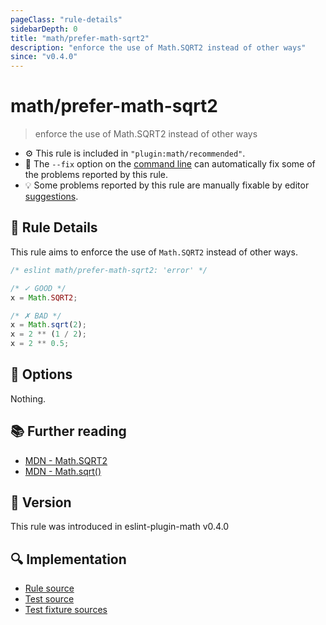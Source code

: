 ```yaml
---
pageClass: "rule-details"
sidebarDepth: 0
title: "math/prefer-math-sqrt2"
description: "enforce the use of Math.SQRT2 instead of other ways"
since: "v0.4.0"
---
```


# math/prefer-math-sqrt2

> enforce the use of Math.SQRT2 instead of other ways

- ⚙️ This rule is included in `"plugin:math/recommended"`.
- 🔧 The `--fix` option on the [command line](https://eslint.org/docs/user-guide/command-line-interface#fixing-problems) can automatically fix some of the problems reported by this rule.
- 💡 Some problems reported by this rule are manually fixable by editor [suggestions](https://eslint.org/docs/developer-guide/working-with-rules#providing-suggestions).

## 📖 Rule Details

This rule aims to enforce the use of `Math.SQRT2` instead of other ways.

<eslint-code-block fix>

<!-- eslint-skip -->

```js
/* eslint math/prefer-math-sqrt2: 'error' */

/* ✓ GOOD */
x = Math.SQRT2;

/* ✗ BAD */
x = Math.sqrt(2);
x = 2 ** (1 / 2);
x = 2 ** 0.5;
```

</eslint-code-block>

## 🔧 Options

Nothing.

## 📚 Further reading

- [MDN - Math.SQRT2](https://developer.mozilla.org/en-US/docs/Web/JavaScript/Reference/Global_Objects/Math/SQRT2)
- [MDN - Math.sqrt()](https://developer.mozilla.org/en-US/docs/Web/JavaScript/Reference/Global_Objects/Math/sqrt)

## 🚀 Version

This rule was introduced in eslint-plugin-math v0.4.0

## 🔍 Implementation

- [Rule source](https://github.com/ota-meshi/eslint-plugin-math/blob/main/src/rules/prefer-math-sqrt2.ts)
- [Test source](https://github.com/ota-meshi/eslint-plugin-math/blob/main/tests/src/rules/prefer-math-sqrt2.ts)
- [Test fixture sources](https://github.com/ota-meshi/eslint-plugin-math/tree/main/tests/fixtures/rules/prefer-math-sqrt2)
